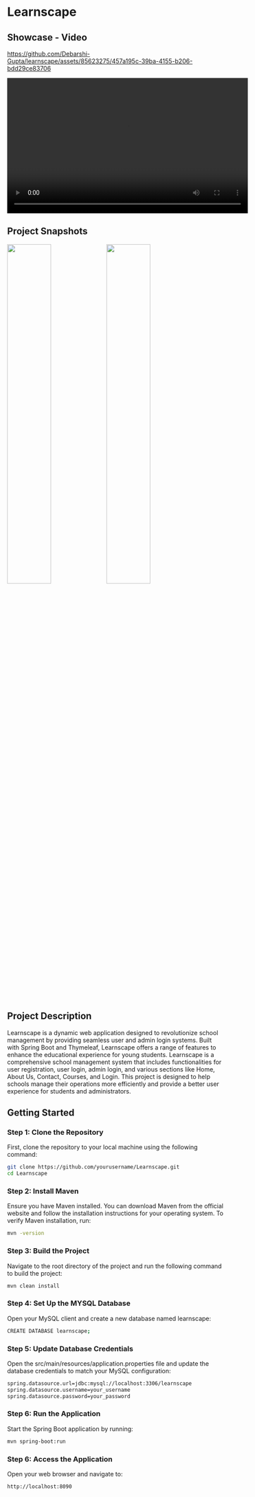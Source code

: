 # Learnscape

## Showcase - Video

https://github.com/Debarshi-Gupta/learnscape/assets/85623275/457a195c-39ba-4155-b206-bdd29ce83706

<video width="560" height="315" controls>
  <source src="https://github.com/Debarshi-Gupta/learnscape/assets/85623275/457a195c-39ba-4155-b206-bdd29ce83706.mp4" type="video/mp4">
  Your browser does not support the video tag.
</video>

## Project Snapshots

<p>
  <img src="https://github.com/Debarshi-Gupta/learnscape/assets/85623275/bb7bd169-ded4-4bb8-9147-3f7e8174e6c5" width="45%" />
  <img src="https://github.com/Debarshi-Gupta/learnscape/assets/85623275/8e7e284d-4d63-4fb4-a3ed-26cf2c7b3caa" width="45%" />
</p>

## Project Description
Learnscape is a dynamic web application designed to revolutionize school management by providing seamless user and admin login systems. Built with Spring Boot and Thymeleaf, Learnscape offers a range of features to enhance the educational experience for young students. Learnscape is a comprehensive school management system that includes functionalities for user registration, user login, admin login, and various sections like Home, About Us, Contact, Courses, and Login. This project is designed to help schools manage their operations more efficiently and provide a better user experience for students and administrators.

## Getting Started

### Step 1: Clone the Repository
First, clone the repository to your local machine using the following command:
```bash
git clone https://github.com/yourusername/Learnscape.git
cd Learnscape
```

### Step 2: Install Maven
Ensure you have Maven installed. You can download Maven from the official website and follow the installation instructions for your operating system.
To verify Maven installation, run:
```bash
mvn -version
```

### Step 3: Build the Project
Navigate to the root directory of the project and run the following command to build the project:
```bash
mvn clean install
```

### Step 4: Set Up the MYSQL Database
Open your MySQL client and create a new database named learnscape:
```bash
CREATE DATABASE learnscape;
```

### Step 5: Update Database Credentials
Open the src/main/resources/application.properties file and update the database credentials to match your MySQL configuration:
```bash
spring.datasource.url=jdbc:mysql://localhost:3306/learnscape
spring.datasource.username=your_username
spring.datasource.password=your_password
```

### Step 6: Run the Application
Start the Spring Boot application by running:
```bash
mvn spring-boot:run
```

### Step 6: Access the Application
Open your web browser and navigate to:
```bash
http://localhost:8090
```

